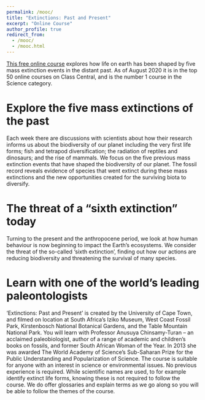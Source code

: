 ```yaml
---
permalink: /mooc/
title: "Extinctions: Past and Present"
excerpt: "Online Course"
author_profile: true
redirect_from: 
  - /mooc/
  - /mooc.html
---
```


[This free online course](https://www.classcentral.com/course/extinctions-past-present-8004) explores how life on earth has been shaped by five mass extinction events in the distant past. As of August 2020 it is in the top 50 online courses on Class Central, and is the number 1 course in the Science category. 

# Explore the five mass extinctions of the past

Each week there are discussions with scientists about how their research informs us about the biodiversity of our planet including the very first life forms; fish and tetrapod diversification; the radiation of reptiles and dinosaurs; and the rise of mammals. We focus on the five previous mass extinction events that have shaped the biodiversity of our planet. The fossil record reveals evidence of species that went extinct during these mass extinctions and the new opportunities created for the surviving biota to diversify.
# The threat of a “sixth extinction” today

Turning to the present and the anthropocene period, we look at how human behaviour is now beginning to impact the Earth’s ecosystems. We consider the threat of the so-called ‘sixth extinction’, finding out how our actions are reducing biodiversity and threatening the survival of many species.
# Learn with one of the world’s leading paleontologists

‘Extinctions: Past and Present’ is created by the University of Cape Town, and filmed on location at South Africa’s Iziko Museum, West Coast Fossil Park, Kirstenbosch National Botanical Gardens, and the Table Mountain National Park. 
You will learn with Professor Anusuya Chinsamy-Turan – an acclaimed paleobiologist, author of a range of academic and children’s books on fossils, and former South African Woman of the Year. In 2013 she was awarded The World Academy of Science’s Sub-Saharan Prize for the Public Understanding and Popularization of Science. 
The course is suitable for anyone with an interest in science or environmental issues. No previous experience is required. While scientific names are used, to for example identify extinct life forms, knowing these is not required to follow the course. We do offer glossaries and explain terms as we go along so you will be able to follow the themes of the course.

